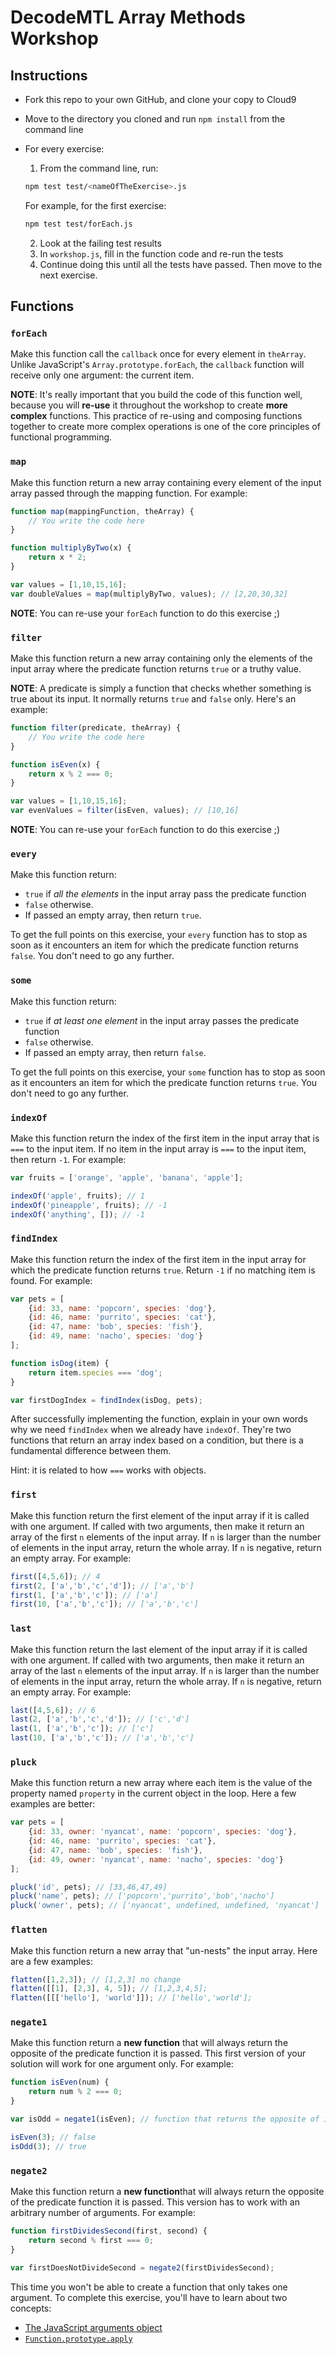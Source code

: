 # DecodeMTL Array Methods Workshop

## Instructions

* Fork this repo to your own GitHub, and clone your copy to Cloud9
* Move to the directory you cloned and run `npm install` from the command line
* For every exercise:
  1. From the command line, run:
  
  ```sh
  npm test test/<nameOfTheExercise>.js
  ```
  
  For example, for the first exercise:
  
  ```sh
  npm test test/forEach.js
  ```
  2. Look at the failing test results
  3. In `workshop.js`, fill in the function code and re-run the tests
  4. Continue doing this until all the tests have passed. Then move to the next exercise.

## Functions

### `forEach`
Make this function call the `callback` once for every element in `theArray`. Unlike JavaScript's `Array.prototype.forEach`, the `callback` function will receive only one argument: the current item.

**NOTE**: It's really important that you build the code of this function well, because you will **re-use** it throughout the workshop to create **more complex** functions. This practice of re-using and composing functions together to create more complex operations is one of the core principles of functional programming.

### `map`
Make this function return a new array containing every element of the input array passed through the mapping function. For example:

```js
function map(mappingFunction, theArray) {
    // You write the code here
}

function multiplyByTwo(x) {
    return x * 2;
}

var values = [1,10,15,16];
var doubleValues = map(multiplyByTwo, values); // [2,20,30,32]
```

**NOTE**: You can re-use your `forEach` function to do this exercise ;)

### `filter`
Make this function return a new array containing only the elements of the input array where the predicate function returns `true` or a truthy value.

**NOTE**: A predicate is simply a function that checks whether something is true about its input. It normally returns `true` and `false` only. Here's an example:

```js
function filter(predicate, theArray) {
    // You write the code here
}

function isEven(x) {
    return x % 2 === 0;
}

var values = [1,10,15,16];
var evenValues = filter(isEven, values); // [10,16]
```

**NOTE**: You can re-use your `forEach` function to do this exercise ;)

### `every`
Make this function return:

  * `true` if *all the elements* in the input array pass the predicate function
  * `false` otherwise.
  * If passed an empty array, then return `true`.
  
To get the full points on this exercise, your `every` function has to stop as soon as it encounters an item for which the predicate function returns `false`. You don't need to go any further.

### `some`
Make this function return:

  * `true` if  *at least one element* in the input array passes the predicate function
  * `false` otherwise.
  * If passed an empty array, then return `false`.
  
To get the full points on this exercise, your `some` function has to stop as soon as it encounters an item for which the predicate function returns `true`. You don't need to go any further.

### `indexOf`
Make this function return the index of the first item in the input array that is `===` to the input item. If no item in the input array is `===` to the input item, then return `-1`. For example:

```js
var fruits = ['orange', 'apple', 'banana', 'apple'];

indexOf('apple', fruits); // 1
indexOf('pineapple', fruits); // -1
indexOf('anything', []); // -1
```

### `findIndex`
Make this function return the index of the first item in the input array for which the predicate function returns `true`. Return `-1` if no matching item is found. For example:

```js
var pets = [
    {id: 33, name: 'popcorn', species: 'dog'},
    {id: 46, name: 'purrito', species: 'cat'},
    {id: 47, name: 'bob', species: 'fish'},
    {id: 49, name: 'nacho', species: 'dog'}
];

function isDog(item) {
    return item.species === 'dog';
}

var firstDogIndex = findIndex(isDog, pets);
```

After successfully implementing the function, explain in your own words why we need `findIndex` when we already have `indexOf`. They're two functions that return an array index based on a condition, but there is a fundamental difference between them.

Hint: it is related to how `===` works with objects.


### `first`
Make this function return the first element of the input array if it is called with one argument. If called with two arguments, then make it return an array of the first `n` elements of the input array. If `n` is larger than the number of elements in the input array, return the whole array. If `n` is negative, return an empty array. For example:

```js
first([4,5,6]); // 4
first(2, ['a','b','c','d']); // ['a','b']
first(1, ['a','b','c']); // ['a']
first(10, ['a','b','c']); // ['a','b','c']
```

### `last`
Make this function return the last element of the input array if it is called with one argument. If called with two arguments, then make it return an array of the last `n` elements of the input array. If `n` is larger than the number of elements in the input array, return the whole array. If `n` is negative, return an empty array. For example:

```js
last([4,5,6]); // 6
last(2, ['a','b','c','d']); // ['c','d']
last(1, ['a','b','c']); // ['c']
last(10, ['a','b','c']); // ['a','b','c']
```

### `pluck`
Make this function return a new array where each item is the value of the property named `property` in the current object in the loop. Here a few examples are better:

```js
var pets = [
    {id: 33, owner: 'nyancat', name: 'popcorn', species: 'dog'},
    {id: 46, name: 'purrito', species: 'cat'},
    {id: 47, name: 'bob', species: 'fish'},
    {id: 49, owner: 'nyancat', name: 'nacho', species: 'dog'}
];

pluck('id', pets); // [33,46,47,49]
pluck('name', pets); // ['popcorn','purrito','bob','nacho']
pluck('owner', pets); // ['nyancat', undefined, undefined, 'nyancat']
```

### `flatten`
Make this function return a new array that "un-nests" the input array. Here are a few examples:

```js
flatten([1,2,3]); // [1,2,3] no change
flatten([[1], [2,3], 4, 5]); // [1,2,3,4,5];
flatten([[['hello'], 'world']]); // ['hello','world'];
```

### `negate1`
Make this function return a **new function** that will always return the opposite of the predicate function it is passed. This first version of your solution will work for one argument only. For example:

```js
function isEven(num) {
    return num % 2 === 0;
}

var isOdd = negate1(isEven); // function that returns the opposite of isEven for the same input

isEven(3); // false
isOdd(3); // true
```

### `negate2`
Make this function return a **new function**that will always return the opposite of the predicate function it is passed. This version has to work with an arbitrary number of arguments. For example:

```js
function firstDividesSecond(first, second) {
    return second % first === 0;
}

var firstDoesNotDivideSecond = negate2(firstDividesSecond);
```

This time you won't be able to create a function that only takes one argument. To complete this exercise, you'll have to learn about two concepts:

  * [The JavaScript arguments object](https://developer.mozilla.org/en-US/docs/Web/JavaScript/Reference/Functions/arguments)
  * [`Function.prototype.apply`](https://developer.mozilla.org/en-US/docs/Web/JavaScript/Reference/Global_Objects/Function/apply)